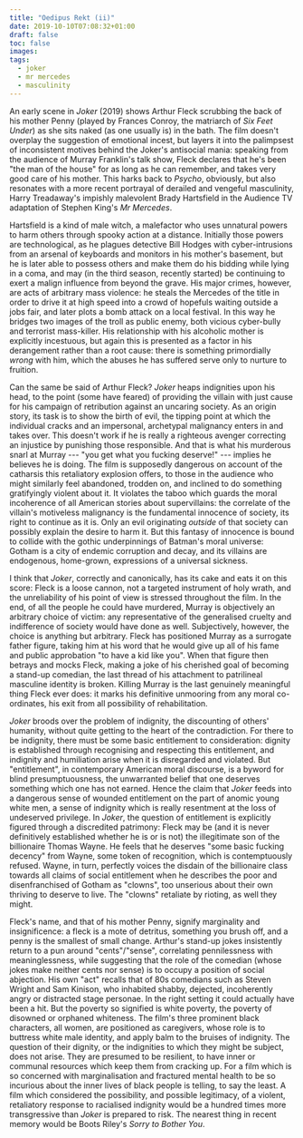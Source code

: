 ```yaml
---
title: "Oedipus Rekt (ii)"
date: 2019-10-10T07:08:32+01:00
draft: false
toc: false
images:
tags:
  - joker
  - mr mercedes
  - masculinity
---
```

An early scene in _Joker_ (2019) shows Arthur Fleck scrubbing the back of his mother Penny (played by Frances Conroy, the matriarch of _Six Feet Under_) as she sits naked (as one usually is) in the bath. The film doesn't overplay the suggestion of emotional incest, but layers it into the palimpsest of inconsistent motives behind the Joker's antisocial mania: speaking from the audience of Murray Franklin's talk show, Fleck declares that he's been "the man of the house" for as long as he can remember, and takes very good care of his mother. This harks back to _Psycho_, obviously, but also resonates with a more recent portrayal of derailed and vengeful masculinity, Harry Treadaway's impishly malevolent Brady Hartsfield in the Audience TV adaptation of Stephen King's _Mr Mercedes_.

Hartsfield is a kind of male witch, a malefactor who uses unnatural powers to harm others through spooky action at a distance. Initially those powers are technological, as he plagues detective Bill Hodges with cyber-intrusions from an arsenal of keyboards and monitors in his mother's basement, but he is later able to possess others and make them do his bidding while lying in a coma, and may (in the third season, recently started) be continuing to exert a malign influence from beyond the grave. His major crimes, however, are acts of arbitrary mass violence: he steals the Mercedes of the title in order to drive it at high speed into a crowd of hopefuls waiting outside a jobs fair, and later plots a bomb attack on a local festival. In this way he bridges two images of the troll as public enemy, both vicious cyber-bully and terrorist mass-killer. His relationship with his alcoholic mother is explicitly incestuous, but again this is presented as a factor in his derangement rather than a root cause: there is something primordially _wrong_ with him, which the abuses he has suffered serve only to nurture to fruition.

Can the same be said of Arthur Fleck? _Joker_ heaps indignities upon his head, to the point (some have feared) of providing the villain with just cause for his campaign of retribution against an uncaring society. As an origin story, its task is to show the birth of evil, the tipping point at which the individual cracks and an impersonal, archetypal malignancy enters in and takes over. This doesn't work if he is really a righteous avenger correcting an injustice by punishing those responsible. And that is what his murderous snarl at Murray --- "you get what you fucking deserve!" --- implies he believes he is doing. The film is supposedly dangerous on account of the catharsis this retaliatory explosion offers, to those in the audience who might similarly feel abandoned, trodden on, and inclined to do something gratifyingly violent about it. It violates the taboo which guards the moral incoherence of all American stories about supervillains: the correlate of the villain's motiveless malignancy is the fundamental innocence of society, its right to continue as it is. Only an evil originating _outside_ of that society can possibly explain the desire to harm it. But this fantasy of innocence is bound to collide with the gothic underpinnings of Batman's moral universe: Gotham is a city of endemic corruption and decay, and its villains are endogenous, home-grown, expressions of a universal sickness.

I think that _Joker_, correctly and canonically, has its cake and eats it on this score: Fleck is a loose cannon, not a targeted instrument of holy wrath, and the unreliability of his point of view is stressed throughout the film. In the end, of all the people he could have murdered, Murray is objectively an arbitrary choice of victim: any representative of the generalised cruelty and indifference of society would have done as well. Subjectively, however, the choice is anything but arbitrary. Fleck has positioned Murray as a surrogate father figure, taking him at his word that he would give up all of his fame and public approbation "to have a kid like you". When that figure then betrays and mocks Fleck, making a joke of his cherished goal of becoming a stand-up comedian, the last thread of his attachment to patrilineal masculine identity is broken. Killing Murray is the last genuinely meaningful thing Fleck ever does: it marks his definitive unmooring from any moral co-ordinates, his exit from all possibility of rehabilitation.

_Joker_ broods over the problem of indignity, the discounting of others' humanity, without quite getting to the heart of the contradiction. For there to be indignity, there must be some basic entitlement to consideration: dignity is established through recognising and respecting this entitlement, and indignity and humiliation arise when it is disregarded and violated. But "entitlement", in contemporary American moral discourse, is a byword for blind presumptuousness, the unwarranted belief that one deserves something which one has not earned. Hence the claim that _Joker_ feeds into a dangerous sense of wounded entitlement on the part of anomic young white men, a sense of indignity which is really resentment at the loss of undeserved privilege. In _Joker_, the question of entitlement is explicitly figured through a discredited patrimony: Fleck may be (and it is never definitively established whether he is or is not) the illegitimate son of the billionaire Thomas Wayne. He feels that he deserves "some basic fucking decency" from Wayne, some token of recognition, which is contemptuously refused. Wayne, in turn, perfectly voices the disdain of the billionaire class towards all claims of social entitlement when he describes the poor and disenfranchised of Gotham as "clowns", too unserious about their own thriving to deserve to live. The "clowns" retaliate by rioting, as well they might.

Fleck's name, and that of his mother Penny, signify marginality and insignificence: a fleck is a mote of detritus, something you brush off, and a penny is the smallest of small change. Arthur's stand-up jokes insistently return to a pun around "cents"/"sense", correlating pennilessness with meaninglessness, while suggesting that the role of the comedian (whose jokes make neither cents nor sense) is to occupy a position of social abjection. His own "act" recalls that of 80s comedians such as Steven Wright and Sam Kinison, who inhabited shabby, dejected, incoherently angry or distracted stage personae. In the right setting it could actually have been a hit. But the poverty so signified is white poverty, the poverty of disowned or orphaned whiteness. The film's three prominent black characters, all women, are positioned as caregivers, whose role is to buttress white male identity, and apply balm to the bruises of indignity. The question of their dignity, or the indignities to which they might be subject, does not arise. They are presumed to be resilient, to have inner or communal resources which keep them from cracking up. For a film which is so concerned with marginalisation and fractured mental health to be so incurious about the inner lives of black people is telling, to say the least. A film which considered the possibility, and possible legitimacy, of a violent, retaliatory response to racialised indignity would be a hundred times more transgressive than _Joker_ is prepared to risk. The nearest thing in recent memory would be Boots Riley's _Sorry to Bother You_.
